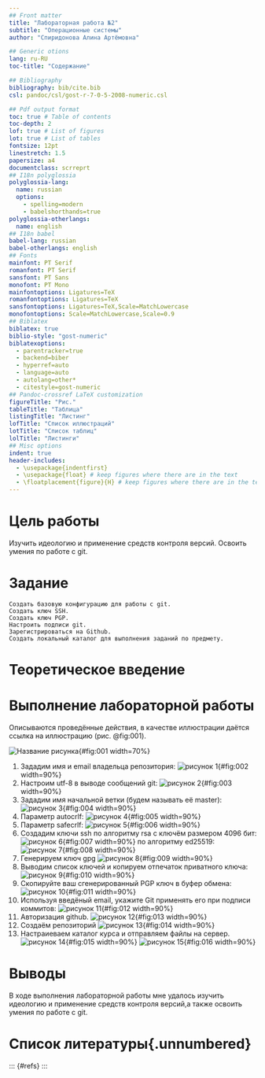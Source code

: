 ```yaml
---
## Front matter
title: "Лабораторная работа №2"
subtitle: "Операционные системы"
author: "Спиридонова Алина Артёмовна"

## Generic otions
lang: ru-RU
toc-title: "Содержание"

## Bibliography
bibliography: bib/cite.bib
csl: pandoc/csl/gost-r-7-0-5-2008-numeric.csl

## Pdf output format
toc: true # Table of contents
toc-depth: 2
lof: true # List of figures
lot: true # List of tables
fontsize: 12pt
linestretch: 1.5
papersize: a4
documentclass: scrreprt
## I18n polyglossia
polyglossia-lang:
  name: russian
  options:
	- spelling=modern
	- babelshorthands=true
polyglossia-otherlangs:
  name: english
## I18n babel
babel-lang: russian
babel-otherlangs: english
## Fonts
mainfont: PT Serif
romanfont: PT Serif
sansfont: PT Sans
monofont: PT Mono
mainfontoptions: Ligatures=TeX
romanfontoptions: Ligatures=TeX
sansfontoptions: Ligatures=TeX,Scale=MatchLowercase
monofontoptions: Scale=MatchLowercase,Scale=0.9
## Biblatex
biblatex: true
biblio-style: "gost-numeric"
biblatexoptions:
  - parentracker=true
  - backend=biber
  - hyperref=auto
  - language=auto
  - autolang=other*
  - citestyle=gost-numeric
## Pandoc-crossref LaTeX customization
figureTitle: "Рис."
tableTitle: "Таблица"
listingTitle: "Листинг"
lofTitle: "Список иллюстраций"
lotTitle: "Список таблиц"
lolTitle: "Листинги"
## Misc options
indent: true
header-includes:
  - \usepackage{indentfirst}
  - \usepackage{float} # keep figures where there are in the text
  - \floatplacement{figure}{H} # keep figures where there are in the text
---
```


# Цель работы

 Изучить идеологию и применение средств контроля версий.
 Освоить умения по работе с git.


# Задание

    Создать базовую конфигурацию для работы с git.
    Создать ключ SSH.
    Создать ключ PGP.
    Настроить подписи git.
    Зарегистрироваться на Github.
    Создать локальный каталог для выполнения заданий по предмету.


# Теоретическое введение



# Выполнение лабораторной работы

Описываются проведённые действия, в качестве иллюстрации даётся ссылка на иллюстрацию (рис. @fig:001).

![Название рисунка](image/placeimg_800_600_tech.jpg){#fig:001 width=70%}
1. Зададим имя и email владельца репозитория:
![рисунок 1](image/nameemail.png){#fig:002 width=90%}
2. Настроим utf-8 в выводе сообщений git:
![рисунок 2](image/quotepath.png){#fig:003 width=90%}
3. Зададим имя начальной ветки (будем называть её master):
![рисунок 3](image/master.png){#fig:004 width=90%}
4. Параметр autocrlf:
![рисунок 4](image/input.png){#fig:005 width=90%}
5. Параметр safecrlf:
![рисунок 5](image/warn.png){#fig:006 width=90%}
6. Создадим ключи ssh по алгоритму rsa с ключём размером 4096 бит:
![рисунок 6](image/keygen4096.png){#fig:007 width=90%}
по алгоритму ed25519:
![рисунок 7](image/keygened.png){#fig:008 width=90%}
7. Генерируем ключ gpg
![рисунок 8](image/gpggenerate.png){#fig:009 width=90%}
8. Выводим список ключей и копируем отпечаток приватного ключа:
![рисунок 9](image/gpglong.png){#fig:010 width=90%}
9. Cкопируйте ваш сгенерированный PGP ключ в буфер обмена:
![рисунок 10](image/export.png){#fig:011 width=90%}
10. Используя введёный email, укажите Git применять его при подписи коммитов:
![рисунок 11](image/gitconfig.png){#fig:012 width=90%}
11. Авторизация github.
![рисунок 12](image/ghauth.png){#fig:013 width=90%}
12. Создаём репозиторий
![рисунок 13](image/mkdir.png){#fig:014 width=90%}
13. Настраиеваем каталог курса и отправляем файлы на сервер.
![рисунок 14](image/gitclone.png){#fig:015 width=90%}
![рисунок 15](image/gitcommit.png){#fig:016 width=90%}

# Выводы
В ходе выполнения лабораторной работы мне удалось изучить идеологию и применение средств контроля версий,а также освоить умения по работе с git.


# Список литературы{.unnumbered}

::: {#refs}
:::

